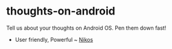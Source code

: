 # thoughts-on-android
Tell us about your thoughts on Android OS. Pen them down fast!

- User friendly, Powerful ~ [Nikos](https://github.com/nckmt)
